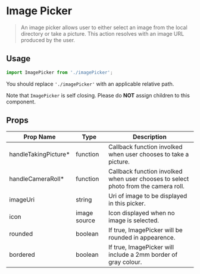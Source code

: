 # Image Picker

> An image picker allows user to either select an image from the local directory or take a picture. This action resolves with an image URL produced by the user.

## Usage
```javascript
import ImagePicker from './imagePicker';
```

You should replace `'./imagePicker'` with an applicable relative path.

Note that `ImagePicker` is self closing. Please do **NOT** assign children to this component.

## Props
| Prop Name            | Type         | Description        |
| -------------------- | ------------ | ------------------ |
| handleTakingPicture* | function     | Callback function involked when user chooses to take a picture. |
| handleCameraRoll*    | function     | Callback function involked when user chooses to select photo from the camera roll.  |
| imageUri             | string       | Uri of image to be displayed in this picker. |
| icon                 | image source | Icon displayed when no image is selected. |
| rounded              | boolean      | If true, ImagePicker will be rounded in appearence. |
| bordered             | boolean      | If true, ImagePicker will include a 2mm border of gray colour. |
